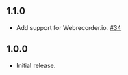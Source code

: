 1.1.0
------

* Add support for Webrecorder.io. [#34](https://github.com/unt-libraries/py-wasapi-client/pull/34)

1.0.0
------

* Initial release.
